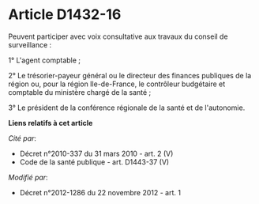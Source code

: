 # Article D1432-16

Peuvent participer avec voix consultative aux travaux du conseil de surveillance : 

1° L'agent comptable ; 

2° Le trésorier-payeur général ou le directeur des finances publiques de la région ou, pour la région Ile-de-France, le
contrôleur budgétaire et comptable du ministère chargé de la santé ; 

3° Le président de la conférence régionale de la santé et de l'autonomie.

**Liens relatifs à cet article**

_Cité par_:

  - Décret n°2010-337 du 31 mars 2010 - art. 2 (V)
  - Code de la santé publique - art. D1443-37 (V)

_Modifié par_:

  - Décret n°2012-1286 du 22 novembre 2012 - art. 1
